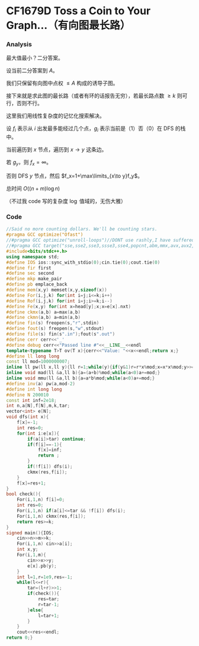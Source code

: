 # CF1679D Toss a Coin to Your Graph...（有向图最长路）

### Analysis

最大值最小？二分答案。

设当前二分答案到 $A$。

我们只保留有向图中点权 $\le A$ 构成的诱导子图。

接下来就是求此图的最长路（或者有环的话报告无穷），若最长路点数 $\ge k$ 则可行，否则不行。

这里我们用线性复杂度的记忆化搜索解决。

设 $f_i$ 表示从 $i$ 出发最多能经过几个点，$g_i$ 表示当前是（$1$）否（$0$）在 DFS 的栈中。

当前遍历到 $x$ 节点，遍历到 $x\to y$ 这条边。

若 $g_y$，则 $f_x=\infty$。

否则 DFS $y$ 节点，然后 $f_x=1+\max\limits_{x\to y}f_y$。

总时间 $O((n+m)\log n)$

（不过我 code 写的复杂度 $\log$ 值域的，无伤大雅）

### Code

```cpp
//Said no more counting dollars. We'll be counting stars.
#pragma GCC optimize("Ofast")
//#pragma GCC optimize("unroll-loops")//DONT use rashly,I have suffered
//#pragma GCC target("sse,sse2,sse3,ssse3,sse4,popcnt,abm,mmx,avx,avx2,tune=native")//DONT use rashly,I have suffered
#include<bits/stdc++.h>
using namespace std;
#define IOS ios::sync_with_stdio(0);cin.tie(0);cout.tie(0)
#define fir first
#define sec second
#define mkp make_pair
#define pb emplace_back
#define mem(x,y) memset(x,y,sizeof(x))
#define For(i,j,k) for(int i=j;i<=k;i++)
#define Rof(i,j,k) for(int i=j;i>=k;i--)
#define Fe(x,y) for(int x=head[y];x;x=e[x].nxt)
#define ckmx(a,b) a=max(a,b)
#define ckmn(a,b) a=min(a,b)
#define fin(s) freopen(s,"r",stdin)
#define fout(s) freopen(s,"w",stdout)
#define file(s) fin(s".in");fout(s".out")
#define cerr cerr<<'_'
#define debug cerr<<"Passed line #"<<__LINE__<<endl
template<typename T>T ov(T x){cerr<<"Value: "<<x<<endl;return x;}
#define ll long long
const ll mod=1000000007;
inline ll pw(ll x,ll y){ll r=1;while(y){if(y&1)r=r*x%mod;x=x*x%mod;y>>=1;}return r;}
inline void mad(ll &a,ll b){a=(a+b)%mod;while(a<0)a+=mod;}
inline void mmu(ll &a,ll b){a=a*b%mod;while(a<0)a+=mod;}
#define inv(a) pw(a,mod-2)
#define int long long
#define N 200010
const int inf=2e18;
int n,a[N],f[N],m,k,tar;
vector<int> e[N];
void dfs(int x){
	f[x]=-1;
	int res=0;
	for(int i:e[x]){
		if(a[i]>tar) continue;
		if(f[i]==-1){
			f[x]=inf;
			return ;
		}
		if(!f[i]) dfs(i);
		ckmx(res,f[i]);
	}	
	f[x]=res+1;
}
bool check(){
	For(i,1,n) f[i]=0;
	int res=0;
	For(i,1,n) if(a[i]<=tar && !f[i]) dfs(i);
	For(i,1,n) ckmx(res,f[i]);
	return res>=k;
}
signed main(){IOS;
	cin>>n>>m>>k;
	For(i,1,n) cin>>a[i];
	int x,y;
	For(i,1,m){
		cin>>x>>y;
		e[x].pb(y);
	}
	int l=1,r=1e9,res=-1;
	while(l<=r){
		tar=(l+r)>>1;
		if(check()){
			res=tar;
			r=tar-1;
		}else{
			l=tar+1;
		}
	}
	cout<<res<<endl;
return 0;}
```